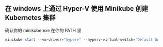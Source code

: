 ## 在 windows 上通过 Hyper-V 使用 Minikube 创建 Kubernetes 集群
确认你的 minikube.exe 在你的 PATH 里
```ps1
minikube start --vm-driver="hyperv" --hyperv-virtual-switch="Default Switch" --memory=4096 --registry-mirror=https://registry.docker-cn.com --image-repository=registry.cn-hangzhou.aliyuncs.com/google_containers --image-mirror-country=cn
```